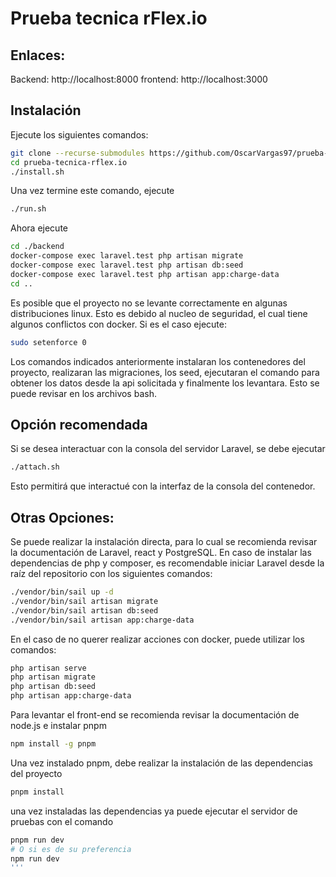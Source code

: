 # Prueba tecnica rFlex.io

## Enlaces:
Backend: http://localhost:8000
frontend: http://localhost:3000

## Instalación


Ejecute los siguientes comandos:

```bash
git clone --recurse-submodules https://github.com/OscarVargas97/prueba-tecnica-rflex.io.git
cd prueba-tecnica-rflex.io
./install.sh
```
Una vez termine este comando, ejecute
```bash
./run.sh
```
Ahora ejecute
```bash
cd ./backend
docker-compose exec laravel.test php artisan migrate
docker-compose exec laravel.test php artisan db:seed
docker-compose exec laravel.test php artisan app:charge-data
cd ..
```

Es posible que el proyecto no se levante correctamente en algunas distribuciones linux. Esto es debido al nucleo de seguridad, el cual tiene algunos conflictos con docker. Si es el caso ejecute:
```bash
sudo setenforce 0
```

Los comandos indicados anteriormente instalaran los contenedores del proyecto, realizaran las migraciones, los seed, ejecutaran el comando para obtener los datos desde la api solicitada y finalmente los levantara.
Esto se puede revisar en los archivos bash.

## Opción recomendada

Si se desea interactuar con la consola del servidor Laravel, se debe ejecutar
```bash
./attach.sh
```
Esto permitirá que interactué con la interfaz de la consola del contenedor.

## Otras Opciones:

Se puede realizar la instalación directa, para lo cual se recomienda revisar la documentación de Laravel, react y PostgreSQL.
En caso de instalar las dependencias de php y composer, es recomendable iniciar Laravel desde la raíz del repositorio con los siguientes comandos:

```bash
./vendor/bin/sail up -d
./vendor/bin/sail artisan migrate
./vendor/bin/sail artisan db:seed
./vendor/bin/sail artisan app:charge-data
```
En el caso de no querer realizar acciones con docker, puede utilizar los comandos:
```bash
php artisan serve
php artisan migrate
php artisan db:seed
php artisan app:charge-data
```
Para levantar el front-end se recomienda revisar la documentación de node.js e instalar pnpm
```bash
npm install -g pnpm
```
Una vez instalado pnpm, debe realizar la instalación de las dependencias del proyecto
```bash
pnpm install
```
una vez instaladas las dependencias ya puede ejecutar el servidor de pruebas con el comando
```bash
pnpm run dev
# O si es de su preferencia
npm run dev
'''